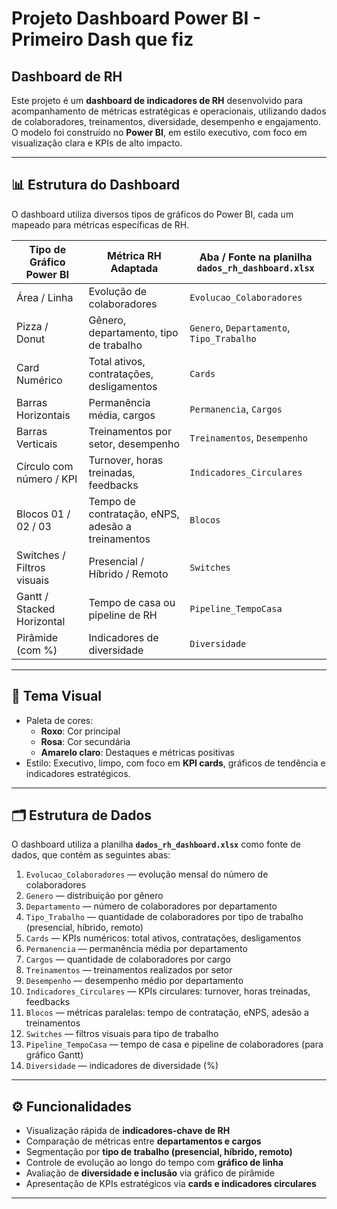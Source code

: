 # Projeto Dashboard Power BI - Primeiro Dash que fiz


## Dashboard de RH

Este projeto é um **dashboard de indicadores de RH** desenvolvido para acompanhamento de métricas estratégicas e operacionais, utilizando dados de colaboradores, treinamentos, diversidade, desempenho e engajamento.  
O modelo foi construído no **Power BI**, em estilo executivo, com foco em visualização clara e KPIs de alto impacto.

---

## 📊 Estrutura do Dashboard

O dashboard utiliza diversos tipos de gráficos do Power BI, cada um mapeado para métricas específicas de RH.

| Tipo de Gráfico Power BI       | Métrica RH Adaptada                                  | Aba / Fonte na planilha `dados_rh_dashboard.xlsx` |
|--------------------------------|-----------------------------------------------------|-------------------------------------------------|
| Área / Linha                   | Evolução de colaboradores                           | `Evolucao_Colaboradores`                        |
| Pizza / Donut                  | Gênero, departamento, tipo de trabalho             | `Genero`, `Departamento`, `Tipo_Trabalho`      |
| Card Numérico                  | Total ativos, contratações, desligamentos          | `Cards`                                         |
| Barras Horizontais             | Permanência média, cargos                           | `Permanencia`, `Cargos`                         |
| Barras Verticais               | Treinamentos por setor, desempenho                  | `Treinamentos`, `Desempenho`                    |
| Círculo com número / KPI       | Turnover, horas treinadas, feedbacks               | `Indicadores_Circulares`                        |
| Blocos 01 / 02 / 03            | Tempo de contratação, eNPS, adesão a treinamentos  | `Blocos`                                        |
| Switches / Filtros visuais     | Presencial / Híbrido / Remoto                       | `Switches`                                      |
| Gantt / Stacked Horizontal     | Tempo de casa ou pipeline de RH                     | `Pipeline_TempoCasa`                            |
| Pirâmide (com %)               | Indicadores de diversidade                           | `Diversidade`                                   |

---

## 🎨 Tema Visual

- Paleta de cores:
  - **Roxo**: Cor principal
  - **Rosa**: Cor secundária
  - **Amarelo claro**: Destaques e métricas positivas
- Estilo: Executivo, limpo, com foco em **KPI cards**, gráficos de tendência e indicadores estratégicos.

---

## 🗂 Estrutura de Dados

O dashboard utiliza a planilha **`dados_rh_dashboard.xlsx`** como fonte de dados, que contém as seguintes abas:

1. `Evolucao_Colaboradores` — evolução mensal do número de colaboradores  
2. `Genero` — distribuição por gênero  
3. `Departamento` — número de colaboradores por departamento  
4. `Tipo_Trabalho` — quantidade de colaboradores por tipo de trabalho (presencial, híbrido, remoto)  
5. `Cards` — KPIs numéricos: total ativos, contratações, desligamentos  
6. `Permanencia` — permanência média por departamento  
7. `Cargos` — quantidade de colaboradores por cargo  
8. `Treinamentos` — treinamentos realizados por setor  
9. `Desempenho` — desempenho médio por departamento  
10. `Indicadores_Circulares` — KPIs circulares: turnover, horas treinadas, feedbacks  
11. `Blocos` — métricas paralelas: tempo de contratação, eNPS, adesão a treinamentos  
12. `Switches` — filtros visuais para tipo de trabalho  
13. `Pipeline_TempoCasa` — tempo de casa e pipeline de colaboradores (para gráfico Gantt)  
14. `Diversidade` — indicadores de diversidade (%)

---

## ⚙ Funcionalidades

- Visualização rápida de **indicadores-chave de RH**  
- Comparação de métricas entre **departamentos e cargos**  
- Segmentação por **tipo de trabalho (presencial, híbrido, remoto)**  
- Controle de evolução ao longo do tempo com **gráfico de linha**  
- Avaliação de **diversidade e inclusão** via gráfico de pirâmide  
- Apresentação de KPIs estratégicos via **cards e indicadores circulares**

---









